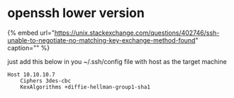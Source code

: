 # openssh lower version

{% embed url="https://unix.stackexchange.com/questions/402746/ssh-unable-to-negotiate-no-matching-key-exchange-method-found" caption="" %}

just add this below in you ~/.ssh/config file with host as the target machine

```text
Host 10.10.10.7
    Ciphers 3des-cbc
    KexAlgorithms +diffie-hellman-group1-sha1
```



